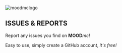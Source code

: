 ![moodmclogo](https://i.ibb.co/gPDP484/moodmcwebsitelogo.png)

## ISSUES & REPORTS
Report any issues you find on **MOOD***mc*!

Easy to use, simply create a GitHub account, *it's free!*
